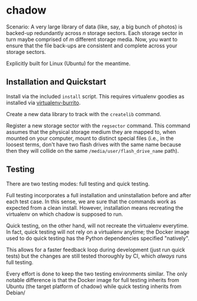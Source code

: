 # chadow

Scenario: A very large library of data (like, say, a big bunch of photos) is
backed-up redundantly across _n_ storage sectors. Each storage sector in turn
maybe comprised of _m_ different storage media. Now, you want to ensure that
the file back-ups are consistent and complete across your storage sectors.

Explicitly built for Linux (Ubuntu) for the meantime.

## Installation and Quickstart

Install via the included `install` script. This requires virtualenv goodies as
installed via [virtualenv-burrito](https://github.com/brainsik/virtualenv-burrito).

Create a new data library to track with the `createlib` command.

Register a new storage sector with the `regsector` command. This command assumes
that the physical storage medium they are mapped to, when mounted on your
computer, mount to distinct special files (i.e., in the loosest terms, don't
have two flash drives with the same name because then they will collide on the
same `/media/user/flash_drive_name` path).

## Testing

There are two testing modes: full testing and quick testing.

Full testing incorporates a full installation and uninstallation before and
after each test case. In this sense, we are sure that the commands work as
expected from a clean install. However, installation means recreating the
virtualenv on which chadow is supposed to run.

Quick testing, on the other hand, will not recreate the virtualenv everytime. In
fact, quick testing will not rely on a virtualenv anytime; the Docker image used
to do quick testing has the Python dependencies specified "natively".

This allows for a faster feedback loop during development (just run quick tests)
but the changes are still tested thoroughly by CI, which _always_ runs full
testing.

Every effort is done to keep the two testing environments similar. The only
notable difference is that the Docker image for full testing inherits from
Ubuntu (the target platform of chadow) while quick testing inherits from Debian/

